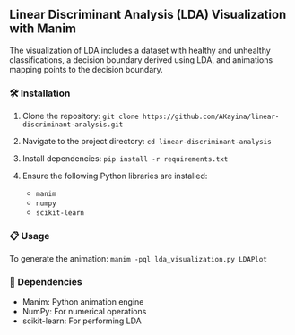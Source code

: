 ## Linear Discriminant Analysis (LDA) Visualization with Manim


The visualization of LDA includes a dataset with healthy and unhealthy classifications, 
a decision boundary derived using LDA, and animations mapping points to the decision boundary.


### 🛠 Installation
1. Clone the repository:
    ``` git clone https://github.com/AKayina/linear-discriminant-analysis.git ```

2. Navigate to the project directory:
    ``` cd linear-discriminant-analysis ```

3. Install dependencies:
    ``` pip install -r requirements.txt ```

4. Ensure the following Python libraries are installed:
    - ``` manim ```
    - ``` numpy ```
    - ``` scikit-learn ```

### 📋 Usage
To generate the animation:
    ``` manim -pql lda_visualization.py LDAPlot ```

### 🧰 Dependencies
  - Manim: Python animation engine
  - NumPy: For numerical operations
  - scikit-learn: For performing LDA
